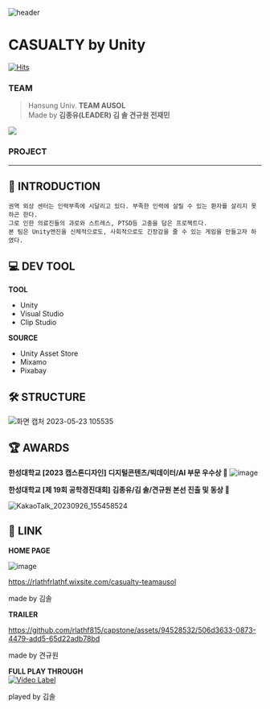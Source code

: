 ![header](https://capsule-render.vercel.app/api?type=waving&color=gradient&height=200&section=header&text=TEAM%20AUSOL%-nl-CASUALTY-nl-&fontSize=70)
# CASUALTY by Unity
[![Hits](https://hits.seeyoufarm.com/api/count/incr/badge.svg?url=https%3A%2F%2Fgithub.com%2Frlathf815%2Fcapstone&count_bg=%236FDFFF&title_bg=%23555555&icon=&icon_color=%23E7E7E7&title=Hits&edge_flat=false)](https://hits.seeyoufarm.com)

### TEAM
> Hansung Univ. **TEAM AUSOL**  
Made by **김종유(LEADER) 김 솔 견규원 전재민**  
<a href="https://github.com/rlathf815/capstone/graphs/contributors">
  <img src="https://contrib.rocks/image?repo=rlathf815/capstone" />
</a>

### PROJECT
___

## 📝 INTRODUCTION
```
권역 외상 센터는 인력부족에 시달리고 있다. 부족한 인력에 살릴 수 있는 환자를 살리지 못하곤 한다.
그로 인한 의료진들의 과로와 스트레스, PTSD등 고충을 담은 프로젝트다.
본 팀은 Unity엔진을 신체적으로도, 사회적으로도 긴장감을 줄 수 있는 게임을 만들고자 하였다.
```
## 💻 DEV TOOL
**TOOL**
* Unity
* Visual Studio
* Clip Studio  

**SOURCE**
* Unity Asset Store
* Mixamo
* Pixabay
## 🛠 STRUCTURE

![화면 캡처 2023-05-23 105535](https://github.com/rlathf815/capstone/assets/94528532/2d34e5c9-89f8-499c-8ae8-e4a65a3042e7)


## 🏆 AWARDS 

**한성대학교 [2023 캡스톤디자인]**
**디지털콘텐츠/빅데이터/AI 부문 우수상 🥈**
![image](https://github.com/rlathf815/capstone/assets/94528532/d1718405-cc56-4d09-bc92-a2302fca3b42)


**한성대학교 [제 19회 공학경진대회]**
**김종유/김 솔/견규원 본선 진출 및 동상 🥉**


![KakaoTalk_20230926_155458524](https://github.com/rlathf815/capstone/assets/94528532/18382be9-7d46-49cb-b027-b9f172d20267)
## 🔗 LINK
**HOME PAGE**  

![image](https://github.com/rlathf815/capstone/assets/94528532/3b339a5a-8375-40b2-b921-9fbfebf6754d)  

https://rlathfrlathf.wixsite.com/casualty-teamausol   

made by 김솔   

**TRAILER**  

https://github.com/rlathf815/capstone/assets/94528532/506d3633-0873-4479-add5-65d22adb78bd  

made by 견규원    

**FULL PLAY THROUGH**  
[![Video Label](http://img.youtube.com/vi/CvurpLtzVVU/0.jpg)](https://youtu.be/CvurpLtzVVU?t=0s)  

played by 김솔  
